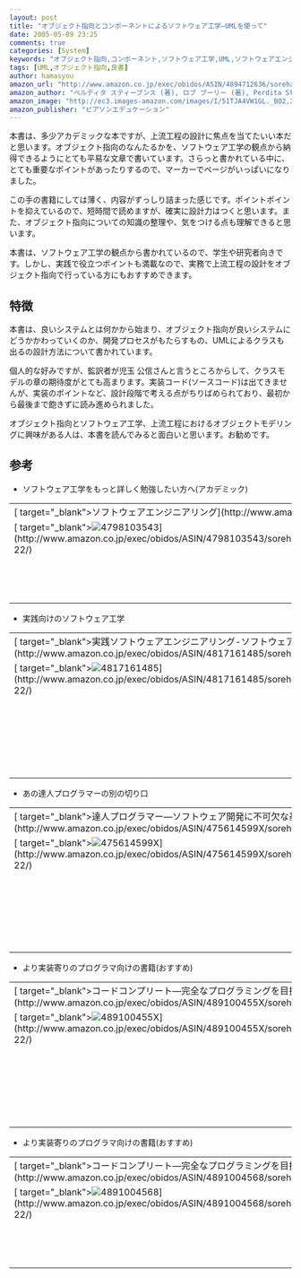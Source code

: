 ```yaml
---
layout: post
title: "オブジェクト指向とコンポーネントによるソフトウェア工学―UMLを使って"
date: 2005-05-09 23:25
comments: true
categories: [System]
keywords: "オブジェクト指向,コンポーネント,ソフトウェア工学,UML,ソフトウェアエンジニアリング"
tags: [UML,オブジェクト指向,良書]
author: hamasyou
amazon_url: "http://www.amazon.co.jp/exec/obidos/ASIN/4894712636/sorehabooks-22/249-2361891-9485140?%5Fencoding=UTF8&camp=247&link%5Fcode=xm2"
amazon_author: "ペルディタ スティーブンス (著), ロブ プーリー (著), Perdita Stevens (原著), Rob Pooley (原著), 児玉 公信 (翻訳)"
amazon_image: "http://ec3.images-amazon.com/images/I/51TJA4VW1GL._BO2,204,203,200_PIsitb-sticker-arrow-click,-76_AA300_SH20_OU09_.jpg"
amazon_publisher: "ピアソンエデュケーション"
---
```


本書は、多少アカデミックな本ですが、上流工程の設計に焦点を当てたいい本だと思います。オブジェクト指向のなんたるかを、ソフトウェア工学の観点から納得できるようにとても平易な文章で書いています。さらっと書かれている中に、とても重要なポイントがあったりするので、マーカーでページがいっぱいになりました。

この手の書籍にしては薄く、内容がずっしり詰まった感じです。ポイントポイントを抑えているので、短時間で読めますが、確実に設計力はつくと思います。また、オブジェクト指向についての知識の整理や、気をつける点も理解できると思います。

本書は、ソフトウェア工学の観点から書かれているので、学生や研究者向きです。しかし、実践で役立つポイントも満載なので、実務で上流工程の設計をオブジェクト指向で行っている方にもおすすめできます。


<!-- more -->

<h2>特徴</h2>

本書は、良いシステムとは何かから始まり、オブジェクト指向が良いシステムにどうかかわっていくのか、開発プロセスがもたらすもの、UMLによるクラスも出るの設計方法について書かれています。

個人的な好みですが、監訳者が児玉 公信さんと言うところからして、クラスモデルの章の期待度がとても高まります。実装コード(ソースコード)は出てきませんが、実装のポイントなど、設計段階で考える点がちりばめられており、最初から最後まで飽きずに読み進められました。

オブジェクト指向とソフトウェア工学、上流工程におけるオブジェクトモデリングに興味がある人は、本書を読んでみると面白いと思います。お勧めです。

<h2>参考</h2>

+ ソフトウェア工学をもっと詳しく勉強したい方へ(アカデミック)
<div class="rakuten"><table width=400 border="0" cellpadding="5"><tr><td colspan="2"  class="g-tools_title">[ target="_blank">ソフトウェアエンジニアリング](http://www.amazon.co.jp/exec/obidos/ASIN/4798103543/sorehabooks-22/)</td></tr><tr><td class="g-tools_img" valign="top">[ target="_blank"><img src="http://images.amazon.com/images/P/4798103543.09._SCMZZZZZZZ_.jpg"   style="border:none;" alt="4798103543" />](http://www.amazon.co.jp/exec/obidos/ASIN/4798103543/sorehabooks-22/)</td><td valign="top" style="font-size: 0.9em; line-height:1.4em;" class="g-tools_body" />Eric. J. Braude 羽生田 栄一<br /><br /><iframe scrolling="no" frameborder="0" width="200" height="40" hspace="0" vspace="0" marginheight="0" marginwidth="0" src="http://webservices.amazon.co.jp/onca/xml?Service=AWSECommerceService&SubscriptionId=0G91FPYVW6ZGWBH4Y9G2&AssociateTag=goodpic-22&Operation=ItemLookup&IdType=ASIN&ContentType=text/html&Page=1&ResponseGroup=Offers&ItemId=4798103543&Version=2004-10-04&Style=http://www.g-tools.net/xsl/priceFFFFFF.xsl"></iframe><br />[ target="_blank">Amazonで詳しく見る](http://www.amazon.co.jp/exec/obidos/ASIN/4798103543/sorehabooks-22/)<span style="font-size: 0.7em;"> by [ >G-Tools](http://www.goodpic.com/mt/aws/index.html)</span></td></tr></table></div>

+ 実践向けのソフトウェア工学
<div class="rakuten"><table width=400 border="0" cellpadding="5"><tr><td colspan="2"  class="g-tools_title">[ target="_blank">実践ソフトウェアエンジニアリング-ソフトウェアプロフェッショナルのための基本知識-](http://www.amazon.co.jp/exec/obidos/ASIN/4817161485/sorehabooks-22/)</td></tr><tr><td class="g-tools_img" valign="top">[ target="_blank"><img src="http://images.amazon.com/images/P/4817161485.09._SCMZZZZZZZ_.jpg"   style="border:none;" alt="4817161485" />](http://www.amazon.co.jp/exec/obidos/ASIN/4817161485/sorehabooks-22/)</td><td valign="top" style="font-size: 0.9em; line-height:1.4em;" class="g-tools_body" />ロジャーS.プレスマン 西 康晴 榊原 彰 内藤 裕史<br /><br /><iframe scrolling="no" frameborder="0" width="200" height="40" hspace="0" vspace="0" marginheight="0" marginwidth="0" src="http://webservices.amazon.co.jp/onca/xml?Service=AWSECommerceService&SubscriptionId=0G91FPYVW6ZGWBH4Y9G2&AssociateTag=goodpic-22&Operation=ItemLookup&IdType=ASIN&ContentType=text/html&Page=1&ResponseGroup=Offers&ItemId=4817161485&Version=2004-10-04&Style=http://www.g-tools.net/xsl/priceFFFFFF.xsl"></iframe><br /><strong>おすすめ平均  </strong><img src="http://g-images.amazon.com/images/G/01/detail/stars-4-0.gif"   style="border:none;" alt="star" /><br /><img src="http://g-images.amazon.com/images/G/01/detail/stars-4-0.gif"   style="border:none;" alt="star" />読んでよかったです<br /><br />[ target="_blank" />Amazonで詳しく見る](http://www.amazon.co.jp/exec/obidos/ASIN/4817161485/sorehabooks-22/)<span style="font-size: 0.7em;"> by [ >G-Tools](http://www.goodpic.com/mt/aws/index.html)</span></td></tr></table></div>

+ あの達人プログラマーの別の切り口
<div class="rakuten"><table width=400 border="0" cellpadding="5"><tr><td colspan="2"  class="g-tools_title">[ target="_blank">達人プログラマー―ソフトウェア開発に不可欠な基礎知識](http://www.amazon.co.jp/exec/obidos/ASIN/475614599X/sorehabooks-22/)</td></tr><tr><td class="g-tools_img" valign="top">[ target="_blank"><img src="http://images.amazon.com/images/P/475614599X.01._SCMZZZZZZZ_.jpg"   style="border:none;" alt="475614599X" />](http://www.amazon.co.jp/exec/obidos/ASIN/475614599X/sorehabooks-22/)</td><td valign="top" style="font-size: 0.9em; line-height:1.4em;" class="g-tools_body" />デビッド・トーマス アンドリュー・ハント マイク・クラーク 長瀬 嘉秀<br /><br /><iframe scrolling="no" frameborder="0" width="200" height="40" hspace="0" vspace="0" marginheight="0" marginwidth="0" src="http://webservices.amazon.co.jp/onca/xml?Service=AWSECommerceService&SubscriptionId=0G91FPYVW6ZGWBH4Y9G2&AssociateTag=goodpic-22&Operation=ItemLookup&IdType=ASIN&ContentType=text/html&Page=1&ResponseGroup=Offers&ItemId=475614599X&Version=2004-10-04&Style=http://www.g-tools.net/xsl/priceFFFFFF.xsl"></iframe><br /><strong>おすすめ平均  </strong><img src="http://g-images.amazon.com/images/G/01/detail/stars-5-0.gif"   style="border:none;" alt="star" /><br /><img src="http://g-images.amazon.com/images/G/01/detail/stars-5-0.gif"   style="border:none;" alt="star" />プログラマーより管理者向け<br /><br />[ target="_blank" />Amazonで詳しく見る](http://www.amazon.co.jp/exec/obidos/ASIN/475614599X/sorehabooks-22/)<span style="font-size: 0.7em;"> by [ >G-Tools](http://www.goodpic.com/mt/aws/index.html)</span></td></tr></table></div>

+ より実装寄りのプログラマ向けの書籍(おすすめ)
<div class="rakuten"><table width=400 border="0" cellpadding="5"><tr><td colspan="2"  class="g-tools_title">[ target="_blank">コードコンプリート―完全なプログラミングを目指して (上)](http://www.amazon.co.jp/exec/obidos/ASIN/489100455X/sorehabooks-22/)</td></tr><tr><td class="g-tools_img" valign="top">[ target="_blank"><img src="http://images.amazon.com/images/P/489100455X.01._SCMZZZZZZZ_.jpg"   style="border:none;" alt="489100455X" />](http://www.amazon.co.jp/exec/obidos/ASIN/489100455X/sorehabooks-22/)</td><td valign="top" style="font-size: 0.9em; line-height:1.4em;" class="g-tools_body" />Steve McConnell<br /><br /><iframe scrolling="no" frameborder="0" width="200" height="40" hspace="0" vspace="0" marginheight="0" marginwidth="0" src="http://webservices.amazon.co.jp/onca/xml?Service=AWSECommerceService&SubscriptionId=0G91FPYVW6ZGWBH4Y9G2&AssociateTag=goodpic-22&Operation=ItemLookup&IdType=ASIN&ContentType=text/html&Page=1&ResponseGroup=Offers&ItemId=489100455X&Version=2004-10-04&Style=http://www.g-tools.net/xsl/priceFFFFFF.xsl"></iframe><br /><strong>おすすめ平均  </strong><img src="http://g-images.amazon.com/images/G/01/detail/stars-4-0.gif"   style="border:none;" alt="star" /><br /><img src="http://g-images.amazon.com/images/G/01/detail/stars-4-0.gif"   style="border:none;" alt="star" />コンストラクションにおける百科全書<br /><br />[ target="_blank" />Amazonで詳しく見る](http://www.amazon.co.jp/exec/obidos/ASIN/489100455X/sorehabooks-22/)<span style="font-size: 0.7em;"> by [ >G-Tools](http://www.goodpic.com/mt/aws/index.html)</span></td></tr></table></div>

+ より実装寄りのプログラマ向けの書籍(おすすめ)
<div class="rakuten"><table width=400 border="0" cellpadding="5"><tr><td colspan="2"  class="g-tools_title">[ target="_blank">コードコンプリート―完全なプログラミングを目指して (下)](http://www.amazon.co.jp/exec/obidos/ASIN/4891004568/sorehabooks-22/)</td></tr><tr><td class="g-tools_img" valign="top">[ target="_blank"><img src="http://images.amazon.com/images/P/4891004568.01._SCMZZZZZZZ_.jpg"   style="border:none;" alt="4891004568" />](http://www.amazon.co.jp/exec/obidos/ASIN/4891004568/sorehabooks-22/)</td><td valign="top" style="font-size: 0.9em; line-height:1.4em;" class="g-tools_body" />Steve McConnell<br /><br /><iframe scrolling="no" frameborder="0" width="200" height="40" hspace="0" vspace="0" marginheight="0" marginwidth="0" src="http://webservices.amazon.co.jp/onca/xml?Service=AWSECommerceService&SubscriptionId=0G91FPYVW6ZGWBH4Y9G2&AssociateTag=goodpic-22&Operation=ItemLookup&IdType=ASIN&ContentType=text/html&Page=1&ResponseGroup=Offers&ItemId=4891004568&Version=2004-10-04&Style=http://www.g-tools.net/xsl/priceFFFFFF.xsl"></iframe><br />[ target="_blank">Amazonで詳しく見る](http://www.amazon.co.jp/exec/obidos/ASIN/4891004568/sorehabooks-22/)<span style="font-size: 0.7em;"> by [ >G-Tools](http://www.goodpic.com/mt/aws/index.html)</span></td></tr></table></div>




